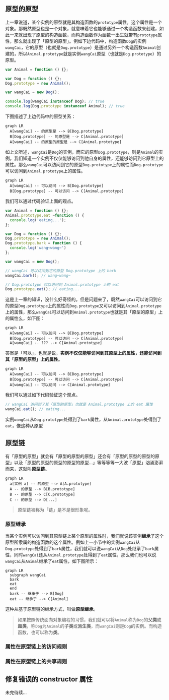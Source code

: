 ## 原型的原型

上一章说道，某个实例的原型就是其构造函数的`prototype`属性，这个属性是一个对象。那既然原型也是一个对象，就意味着它也能够通过一个构造函数来创建，如此一来就出现了原型的构造函数，而构造函数作为函数一出生就带有`prototype`属性，那么就出现了「原型的原型」。例如下边代码中，构造函数`Dog`的实例`wangCai`，它的原型（也就是`Dog.prototype`）是通过另外一个构造函数`Animal`创建的，所以`Animal.prototype`就是实例`wangCai`原型（也就是`Dog.prototype`）的原型。

```javascript
var Animal = function () {};

var Dog = function () {};
Dog.prototype = new Animal();

var wangCai = new Dog();

console.log(wangCai instanceof Dog); // true
console.log(Dog.prototype instanceof Animal); // true
```

下图描述了上边代码中的原型关系：

```{mermaid}
graph LR
  A[wangCai] -- 的原型是 --> B[Dog.prototype]
  B[Dog.prototype] -- 的原型是 --> C[Animal.prototype]
  A[wangCai] -- 的原型的原型是 --> C[Animal.prototype]
```

如上文所述，`wangCai`是`Dog`的实例，而它的原型`Dog.prototype`，则是`Animal`的实例。我们知道一个实例不仅仅能够访问到他自身的属性，还能够访问到它原型上的属性。那么`wangCai`可以访问到它的原型`Dog.prototype`上的属性而`Dog.prototype`可以访问到`Animal.prototype`上的属性。

```{mermaid}
graph LR
  A[wangCai] -- 可以访问 --> B[Dog.prototype]
  B[Dog.prototype] -- 可以访问 --> C[Animal.prototype]
```

我们可以通过代码验证上面的观点。

```javascript
var Animal = function () {};
Animal.prototype.eat =function () {
  console.log('eating...');
};

var Dog = function () {};
Dog.prototype = new Animal();
Dog.prototype.bark = function () {
  console.log('wang~wang~')
};

var wangCai = new Dog();

// wangCai 可以访问到它的原型 Dog.prototype 上的 bark
wangCai.bark(); // wang~wang~

// Dog.prototype 可以访问到 Animal.prototype 上的 eat
Dog.prototype.eat(); // eating...
```

这是上一章的知识，没什么好奇怪的。但是问题来了，既然`wangCai`可以访问到它的原型`Dog.prototype`上的属性而`Dog.prototype`又可以访问到`Animal.prototype`上的属性，那么`wangCai`可以访问到`Animal.prototype`也就是其「原型的原型」上的属性么，如下图：

```{mermaid}
graph LR
  A[wangCai] -- 可以访问 --> B[Dog.prototype]
  B[Dog.prototype] -- 可以访问 --> C[Animal.prototype]
  A[wangCai] -. ??? .-> C[Animal.prototype]
```

答案是「可以」，也就是说，**实例不仅仅能够访问到其原型上的属性，还能访问到其「原型的原型」上的属性**。

```{mermaid}
graph LR
  A[wangCai] -- 可以访问 --> B[Dog.prototype]
  B[Dog.prototype] -- 可以访问 --> C[Animal.prototype]
  A[wangCai] -- 可以访问 --> C[Animal.prototype]
```

我们可以通过如下代码验证这个观点。

```javascript
// wangCai 访问到了其「原型的原型」也就是 Animal.prototype 上的 eat 属性
wangCai.eat(); // eating...
```

实例`wangCai`从`Dog.prototype`处得到了`bark`属性，从`Animal.prototype`处得到了`eat`，像这种从原型

## 原型链

有「原型的原型」就会有「原型的原型的原型」还会有「原型的原型的原型的原型」以及「原型的原型的原型的原型的原型...」等等等等一大波「原型」汹涌澎湃而来，这就叫**原型链**。

```{mermaid}
graph LR
  a[实例 a] -- 的原型 --> A[A.prototype]
  A -- 的原型 --> B[B.prototype]
  B -- 的原型 --> C[C.prototype]
  C -- 的原型 --> D[...]
```

> 原型链被称为「链」是不是很形象呢。

### 原型继承

当某个实例可以访问到其原型链上某个原型的属性时，我们就说该实例**继承**了这个原型所隶属的构造函数的这个属性。例如上一小节中的实例`wangCai`从`Dog.prototype`处得到了`bark`属性，我们就可以说`wangCai`从`Dog`处继承了`bark`属性，同时`wangCai`还从`Animal.prototype`处得到了`eat`属性，那么我们也可以说`wangCai`从`Animal`继承了`eat`属性，如下图所示：

```{mermaid}
graph LR
  subgraph wangCai
  bark
  eat
  end
  bark -- 继承于 --> B[Dog]
  eat -- 继承于 --> C[Animal]
```

这种从基于原型链的继承方式，叫做**原型继承**。

> 如果按照传统面向对象编程的习惯，我们就可以将`Animal`称为`Dog`的**父类**或**超类**，称`Dog`为`Animal`的**子类**或**派生类**，而`wangCai`则是`Dog`的实例。而构造函数，也可以称为**类**。

### 属性在原型链上的访问规则

### 属性在原型链上的共享规则

## 修复错误的 constructor 属性


未完待续...